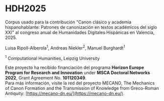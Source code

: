 # HDH2025
Corpus usado para la contribución "Canon clásico y academia hispanohablante: Patrones de canonización en textos académicos del siglo XXI" al congreso anual de Humanidades Digitales Hispánicas en Valencia, 2025.

Luisa Ripoll-Alberola<sup>1</sup>, Andreas Niekler<sup>2</sup>, Manuel Burghardt<sup>1</sup>

<sup>1</sup> Computational Humanities, Leipzig University

Este proyecto ha recibido financiación del programa **Horizon Europe Program for Research and Innovation** under **MSCA Doctoral Networks 2022**, Grant Agreement No. **101120349**.  
Para más información, visite la red del proyecto MECANO, The Mechanics of Canon Formation and the Transmission of Knowledge from Greco-Roman Antiquity: [https://mecano-dn.eu/](https://mecano-dn.eu/).  

